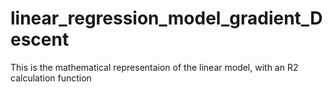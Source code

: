 # linear_regression_model_gradient_Descent
This is the mathematical representaion of the linear model, with an R2 calculation function
